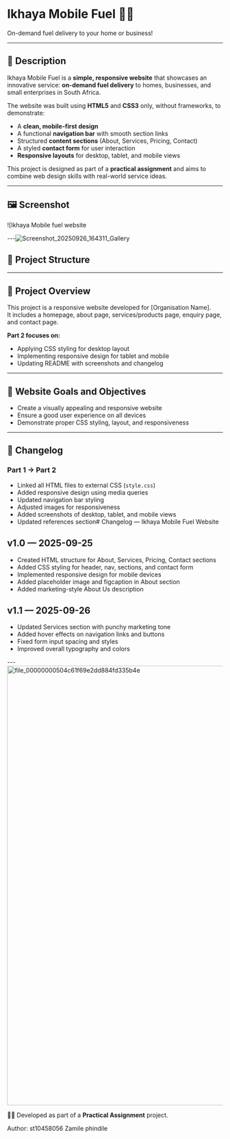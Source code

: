 # Ikhaya Mobile Fuel 🚚⛽

On-demand fuel delivery to your home or business!

---

## 📖 Description

Ikhaya Mobile Fuel is a **simple, responsive website** that showcases an innovative service: **on-demand fuel delivery** to homes, businesses, and small enterprises in South Africa.  

The website was built using **HTML5** and **CSS3** only, without frameworks, to demonstrate:  
- A **clean, mobile-first design**  
- A functional **navigation bar** with smooth section links  
- Structured **content sections** (About, Services, Pricing, Contact)  
- A styled **contact form** for user interaction  
- **Responsive layouts** for desktop, tablet, and mobile views  

This project is designed as part of a **practical assignment** and aims to combine web design skills with real-world service ideas.  

---

## 🖼️ Screenshot

![Ikhaya Mobile fuel website

---![Screenshot_20250926_164311_Gallery](https://github.com/user-attachments/assets/3623bb9e-a45e-4df8-af0d-e44ea3f925ec)


## 📂 Project Structure

---

## 📖 Project Overview
This project is a responsive website developed for [Organisation Name].  
It includes a homepage, about page, services/products page, enquiry page, and contact page.  

**Part 2 focuses on:**  
- Applying CSS styling for desktop layout  
- Implementing responsive design for tablet and mobile  
- Updating README with screenshots and changelog  

---

## 🎯 Website Goals and Objectives
- Create a visually appealing and responsive website  
- Ensure a good user experience on all devices  
- Demonstrate proper CSS styling, layout, and responsiveness  

---

## 📝 Changelog

### Part 1 → Part 2
- Linked all HTML files to external CSS (`style.css`)  
- Added responsive design using media queries  
- Updated navigation bar styling  
- Adjusted images for responsiveness  
- Added screenshots of desktop, tablet, and mobile views  
- Updated references section# Changelog — Ikhaya Mobile Fuel Website

## v1.0 — 2025-09-25
- Created HTML structure for About, Services, Pricing, Contact sections
- Added CSS styling for header, nav, sections, and contact form
- Implemented responsive design for mobile devices
- Added placeholder image and figcaption in About section
- Added marketing-style About Us description

## v1.1 — 2025-09-26
- Updated Services section with punchy marketing tone
- Added hover effects on navigation links and buttons
- Fixed form input spacing and styles
- Improved overall typography and colors



---<img width="1536" height="1024" alt="file_00000000504c61f69e2dd884fd335b4e" src="https://github.com/user-attachments/assets/ef958252-9256-4ad0-bd43-c43f3490319e" />


👨‍💻 Developed as part of a **Practical Assignment** project.

Author:  st10458056
Zamile phindile
